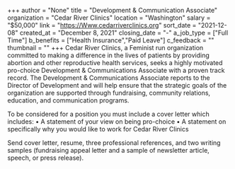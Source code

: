 +++
author = "None"
title = "Development & Communication Associate"
organization = "Cedar River Clinics"
location = "Washington"
salary = "$50,000"
link = "https://Www.cedarriverclinics.org"
sort_date = "2021-12-08"
created_at = "December 8, 2021"
closing_date = "-"
a_job_type = ["Full Time"]
b_benefits = ["Health Insurance","Paid Leave"]
c_feedback = ""
thumbnail = ""
+++
Cedar River Clinics, a Feminist run organization committed to making a difference in the lives of patients by providing abortion and other reproductive health services, seeks a highly motivated pro-choice Development & Communications Associate with a proven track record. The Development & Communications Associate reports to the Director of Development and will help ensure that the strategic goals of the organization are supported through fundraising, community relations, education, and communication programs. 

To be considered for a position you must include a cover letter which includes:
•	A statement of your view on being pro-choice 
•	A statement on specifically why you would like to work for Cedar River Clinics

Send cover letter, resume, three professional references, and two writing samples (fundraising appeal letter and a sample of newsletter article, speech, or press release).
